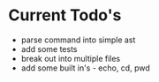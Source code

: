 # Current Todo's
* parse command into simple ast
* add some tests
* break out into multiple files
* add some built in's - echo, cd, pwd


